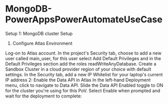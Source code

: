 # MongoDB-PowerAppsPowerAutomateUseCase

Setup
1: MongoDB cluster Setup

1. Configure Atlas Environment

Log-on to Atlas account.
In the project's Security tab, choose to add a new user called main_user, for this user select Add Default Privileges and in the Default Privileges section add the roles readWriteAnyDatabase.
Create a Sandbox Cluster in a cloud provider region of your choice with default settings.
In the Security tab, add a new IP Whitelist for your laptop's current IP address
2: Enable the Data API in Atlas
In the left-hand Deployment menu, click to navigate to Data API.
Slide the Data API Enabled toggle to ON for the cluster you're using for this PoV. Select Enable when prompted and wait for the deployment to complete:
